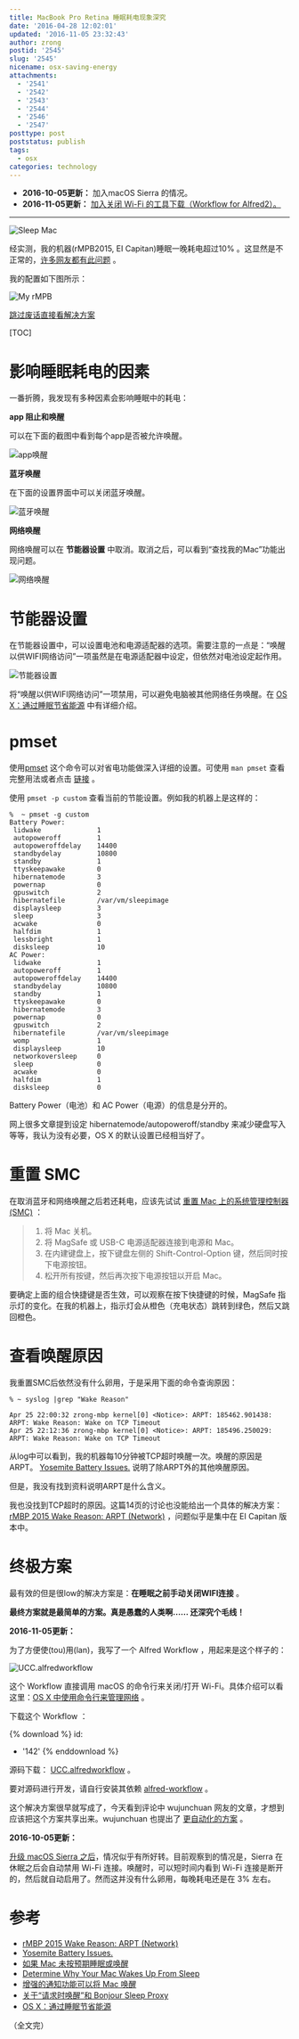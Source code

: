 ```yaml
---
title: MacBook Pro Retina 睡眠耗电现象深究
date: '2016-04-28 12:02:01'
updated: '2016-11-05 23:32:43'
author: zrong
postid: '2545'
slug: '2545'
nicename: osx-saving-energy
attachments:
  - '2541'
  - '2542'
  - '2543'
  - '2544'
  - '2546'
  - '2547'
posttype: post
poststatus: publish
tags:
  - osx
categories: technology
---
```


- **2016-10-05更新：** 加入macOS Sierra 的情况。
- **2016-11-05更新：** [加入关闭 Wi-Fi 的工具下载（Workflow for Alfred2）。](#solution)

----

![Sleep Mac][53]

经实测，我的机器(rMPB2015, EI Capitan)睡眠一晚耗电超过10% 。这显然是不正常的，[许多网友都有此问题][12] 。

我的配置如下图所示：<!--more-->

![My rMPB][51]

[跳过废话直接看解决方案](#solution)

[TOC]

# 影响睡眠耗电的因素

一番折腾，我发现有多种因素会影响睡眠中的耗电：

**app 阻止和唤醒**

可以在下面的截图中看到每个app是否被允许唤醒。

![app唤醒][55]

**蓝牙唤醒**

在下面的设置界面中可以关闭蓝牙唤醒。

![蓝牙唤醒][57]

**网络唤醒**

网络唤醒可以在 **节能器设置** 中取消。取消之后，可以看到“查找我的Mac”功能出现问题。

![网络唤醒][56]

# 节能器设置

在节能器设置中，可以设置电池和电源适配器的选项。需要注意的一点是：“唤醒以供WIFI网络访问”一项虽然是在电源适配器中设定，但依然对电池设定起作用。

![节能器设置][54]

将“唤醒以供WIFI网络访问”一项禁用，可以避免电脑被其他网络任务唤醒。在 [OS X：通过睡眠节省能源][7] 中有详细介绍。

# pmset

使用[pmset][15] 这个命令可以对省电功能做深入详细的设置。可使用 `man pmset` 查看完整用法或者点击 [链接][15] 。

使用 `pmset -p custom` 查看当前的节能设置。例如我的机器上是这样的：

``` shell
%  ~ pmset -g custom
Battery Power:
 lidwake              1
 autopoweroff         1
 autopoweroffdelay    14400
 standbydelay         10800
 standby              1
 ttyskeepawake        0
 hibernatemode        3
 powernap             0
 gpuswitch            2
 hibernatefile        /var/vm/sleepimage
 displaysleep         3
 sleep                3
 acwake               0
 halfdim              1
 lessbright           1
 disksleep            10
AC Power:
 lidwake              1
 autopoweroff         1
 autopoweroffdelay    14400
 standbydelay         10800
 standby              1
 ttyskeepawake        0
 hibernatemode        3
 powernap             0
 gpuswitch            2
 hibernatefile        /var/vm/sleepimage
 womp                 1
 displaysleep         10
 networkoversleep     0
 sleep                0
 acwake               0
 halfdim              1
 disksleep            0
```

Battery Power（电池）和 AC Power（电源）的信息是分开的。

网上很多文章提到设定 hibernatemode/autopoweroff/standby 来减少硬盘写入等等，我认为没有必要，OS X 的默认设置已经相当好了。

# 重置 SMC

在取消蓝牙和网络唤醒之后若还耗电，应该先试试 [重置 Mac 上的系统管理控制器 (SMC)][13] ：

> 1. 将 Mac 关机。
> 2. 将 MagSafe 或 USB-C 电源适配器连接到电源和 Mac。
> 3. 在内建键盘上，按下键盘左侧的 Shift-Control-Option 键，然后同时按下电源按钮。
> 4. 松开所有按键，然后再次按下电源按钮以开启 Mac。

要确定上面的组合快捷键是否生效，可以观察在按下快捷键的时候，MagSafe 指示灯的变化。在我的机器上，指示灯会从橙色（充电状态）跳转到绿色，然后又跳回橙色。

# 查看唤醒原因

我重置SMC后依然没有什么卵用，于是采用下面的命令查询原因：

``` shell
% ~ syslog |grep "Wake Reason"

Apr 25 22:00:32 zrong-mbp kernel[0] <Notice>: ARPT: 185462.901438: ARPT: Wake Reason: Wake on TCP Timeout
Apr 25 22:12:36 zrong-mbp kernel[0] <Notice>: ARPT: 185496.250029: ARPT: Wake Reason: Wake on TCP Timeout
```

从log中可以看到，我的机器每10分钟被TCP超时唤醒一次。唤醒的原因是ARPT。 [Yosemite Battery Issues.][2] 说明了除ARPT外的其他唤醒原因。

但是，我没有找到资料说明ARPT是什么含义。

我也没找到TCP超时的原因。这篇14页的讨论也没能给出一个具体的解决方案： [rMBP 2015 Wake Reason: ARPT (Network)][1] ，问题似乎是集中在 EI Capitan 版本中。

<a name="solution"></a>
# 终极方案

最有效的但是很low的解决方案是：**在睡眠之前手动关闭WIFI连接** 。

**最终方案就是最简单的方案。真是愚蠢的人类啊…… 还深究个毛线！**

**2016-11-05更新：**

为了方便使(tou)用(lan)，我写了一个 Alfred Workflow ，用起来是这个样子的：

![UCC.alfredworkflow][58]

这个 Workflow 直接调用 macOS 的命令行来关闭/打开 Wi-Fi。具体介绍可以看这里：[OS X 中使用命令行来管理网络][16] 。

下载这个 Workflow ：

{% download %}
id:
  - '142'
{% enddownload %}

源码下载： [UCC.alfredworkflow][17] 。

要对源码进行开发，请自行安装其依赖 [alfred-workflow][19] 。

这个解决方案很早就写成了，今天看到评论中 wujunchuan 网友的文章，才想到应该把这个方案共享出来。wujunchuan 也提出了 [更自动化的方案][18] 。

**2016-10-05更新：** 

[升级 macOS Sierra 之后][8]，情况似乎有所好转。目前观察到的情况是，Sierra 在休眠之后会自动禁用 Wi-Fi 连接。唤醒时，可以短时间内看到 Wi-Fi 连接是断开的，然后就自动启用了。然而这并没有什么卵用，每晚耗电还是在 3% 左右。

# 参考

- [rMBP 2015 Wake Reason: ARPT (Network)][1]
- [Yosemite Battery Issues.][2]
- [如果 Mac 未按预期睡眠或唤醒][3]
- [Determine Why Your Mac Wakes Up From Sleep][4]
- [增强的通知功能可以将 Mac 唤醒][5]
- [关于“请求时唤醒”和 Bonjour Sleep Proxy][6]
- [OS X：通过睡眠节省能源][7]

（全文完）

[1]: https://discussions.apple.com/thread/7010693?start=30&tstart=0
[2]: http://vivekn.com/blog/2014/11/16/yosemite-battery-issues/ 
[3]: https://support.apple.com/zh-cn/HT204760
[4]: http://osxdaily.com/2010/07/17/why-mac-wakes-from-sleep/
[5]: https://support.apple.com/zh-cn/HT204353
[6]: https://support.apple.com/zh-cn/HT201960
[7]: https://support.apple.com/zh-cn/HT202824
[8]: https://blog.zengrong.net/post/2580.html

[12]: http://www.macx.cn/thread-2176715-1-3.html
[13]: https://support.apple.com/zh-cn/HT201295
[15]: https://developer.apple.com/library/mac/documentation/Darwin/Reference/ManPages/man1/pmset.1.html
[16]: https://blog.zengrong.net/post/2551.html
[17]: https://github.com/zrong/ucc.alfredworkflow
[18]: https://github.com/wujunchuan/wujunchuan.github.io/issues/9?from=timeline&isappinstalled=0
[19]: http://www.deanishe.net/alfred-workflow/

[51]: /uploads/2016/04/myrmbp.png
[52]: /uploads/2016/04/saving-energy.jpg
[53]: /uploads/2016/04/sleep-mac-remote.jpg
[54]: /uploads/2016/04/energy_saver_mav.png
[55]: /uploads/2016/04/mbpactivation.jpg
[56]: /uploads/2016/04/netaccount.jpg
[57]: /uploads/2016/04/mbpbluetooth.jpg
[58]: /uploads/2016/11/uccalfredworkflow.png

